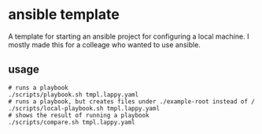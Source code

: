 ansible template
================

A template for starting an ansible project for configuring a local machine. I
mostly made this for a colleage who wanted to use ansible.

usage
-----

```
# runs a playbook
./scripts/playbook.sh tmpl.lappy.yaml
# runs a playbook, but creates files under ./example-root instead of /
./scripts/local-playbook.sh tmpl.lappy.yaml
# shows the result of running a playbook
./scripts/compare.sh tmpl.lappy.yaml
```
